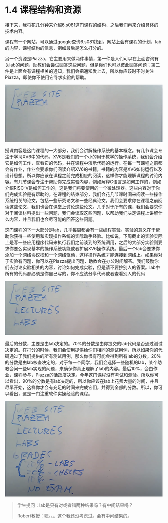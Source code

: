 # 1.4 课程结构和资源

接下来，我将花几分钟来介绍6.s081这门课程的结构，之后我们再来介绍具体的技术内容。

课程有一个网站，可以通过google查询6.s081找到。网站上会有课程的计划，lab的内容，课程结构的信息，例如最后是怎么打分的。

另一个资源是Piazza，它主要用来做两件事情，第一件是人们可以在上面咨询有关lab的问题，助教们会尝试回答这些问题，但是你们也可以彼此回答问题；第二件是上面会有课程相关的通知，我们会把通知发上去，所以你应该时不时关注Piazza，即使你不使用它寻求实验的帮助。

![](<../gitbook/assets/image (230).png>)

授课内容是这门课程的一大部分，我们会讲解操作系统的基本概念。有几节课会专注于学习XV6中的代码，XV6是我们的一个小的用于教学的操作系统，我们会介绍它是如何工作，查看它的代码，并在课程中演示代码的运行。在每一节课程之前都会有作业，作业会要求你们阅读介绍XV6的书籍，书籍的内容是XV6如何运行以及设计思想。所以你应该在课程之前完成相应的阅读，这样你才能理解课程的讨论内容。有几节课会专注于帮助你完成实验内容，例如解释C语言是如何工作的，例如介绍RISC-V是如何工作的，这是我们将要使用的一个微处理器。这些内容对于你们完成实验是有帮助的。在课程的结束部分，我们会花几节课时间来阅读一些操作系统相关的论文，包括一些研究论文和一些经典论文。我们会要求你在课程之前阅读这些论文，我们也会在课堂上讨论这些论文。几乎对于所有的课，我们会要求你对于阅读材料提出一些问题，我们会读取这些问题，以帮助我们决定课程上讲解什么内容，并且我们也会尽可能的回答这些问题。

这门课程的下一大部分是lab，几乎每周都会有一些编程实验。实验的意义在于帮助你获得一些使用和实现操作系统的实际动手经验。比如说，下周截止的实验实际上是写一些应用程序代码来执行我们之前谈到的系统调用，之后的大部分实验则要求你要么实现基本的操作系统功能或者扩展XV6操作系统。最后一个lab会要求你添加一个网络协议栈和一个网络驱动，这样操作系统才能连接到网络上。如果你对于实验有问题，你可以在Piazza提出问题，助教会在办公时间解答。我们鼓励你们去讨论实验相关的内容，讨论如何完成实验，但是请不要抄别人的答案。lab中所有的代码都必须是你自己写的，你不应该分享代码或者查看别人的代码

![](<../gitbook/assets/image (290).png>)

最后的分数，主要是由lab决定的。70%的分数是由你提交的lab代码是否通过测试决定的。在打分的时候，我们会使用提供给你们相同的测试用例，所以如果你的代码通过了我们提供的所有测试用例，那么你很有可能会得到所有lab的分数。20%的分数是由lab核查决定的，对于每一个同学，我们会选择一些随机的lab，某个助教会问一些lab实现的问题，来确保你真正理解了lab的内容。最后10%，会由作业，课程参与，Piazza的活跃度决定。今年这门课程没有考试和测验。所以你可以看出，90%的分数是有lab决定的，所以你应该在lab上花费大量的时间，并且尽早开始，这样你才会有充足的时间来完成它们，并得到全部的分数。所以，你可以看出，这是一门注重软件实操经验的课程。

![](<../gitbook/assets/image (253).png>)



> 学生提问：lab是只有对或者错两种结果吗？有中间结果吗？
>
> Robert教授：嗯。。。这个我还没考虑过。会有中间结果的。
